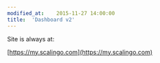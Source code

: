 ```yaml
---
modified_at:	2015-11-27 14:00:00
title:	'Dashboard v2'
---
```


Site is always at:

[https://my.scalingo.com](https://my.scalingo.com)
